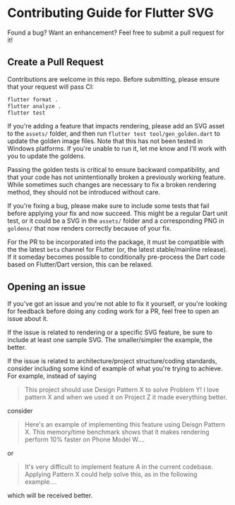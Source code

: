 # Contributing Guide for Flutter SVG

Found a bug? Want an enhancement?  Feel free to submit a pull request for it!

## Create a Pull Request

Contributions are welcome in this repo. Before submitting, please ensure that
your request will pass CI:

```bash
flutter format .
flutter analyze .
flutter test
```

If you're adding a feature that impacts rendering, please add an SVG asset to
the `assets/` folder, and then run `flutter test tool/gen_golden.dart` to
update the golden image files.  Note that this has not been tested in Windows
platforms. If you're unable to run it, let me know and I'll work with you to
update the goldens.

Passing the golden tests is critical to ensure backward compatibility, and that
your code has not unintentionally broken a previously working feature. While
sometimes such changes are necessary to fix a broken rendering method, they
should not be introduced without care.

If you're fixing a bug, please make sure to include some tests that fail before
applying your fix and now succeed. This might be a regular Dart unit test, or
it could be a SVG in the `assets/` folder and a corresponding PNG in `goldens/`
that now renders correctly because of your fix.

For the PR to be incorporated into the package, it must be compatible with
the the latest `beta` channel for Flutter (or, the latest stable/mainline
release). If it someday becomes possible to conditionally pre-process the
Dart code based on Flutter/Dart version, this can be relaxed.

## Opening an issue

If you've got an issue and you're not able to fix it yourself, or you're
looking for feedback before doing any coding work for a PR, feel free to open
an issue about it.

If the issue is related to rendering or a specific SVG feature, be sure to
include at least one sample SVG. The smaller/simpler the example, the better.

If the issue is related to architecture/project structure/coding standards,
consider including some kind of example of what you're trying to achieve. For
example, instead of saying

> This project should use Design Pattern X to solve Problem Y! I love pattern
X and when we used it on Project Z it made everything better.

consider

> Here's an example of implementing this feature using Deisgn Pattern X.
This memory/time benchmark shows that it makes rendering perform 10% faster
on Phone Model W....

or

> It's very difficult to implement feature A in the current codebase. Applying
Pattern X could help solve this, as in the following example....

which will be received better.